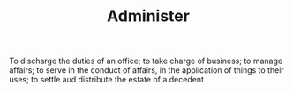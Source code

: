 ---
title: Administer
letter: A
permalink: "/definitions/administer.html"
body: To discharge the duties of an office; to take charge of business; to manage
  affairs; to serve in the conduct of affairs, in the application of things to their
  uses; to settle aud distribute the estate of a decedent
published_at: '2018-07-07'
source: Black's Law Dictionary
layout: post
---